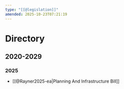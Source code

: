 ```yaml
---
type: "[[@legislation]]"
amended: 2025-10-23T07:21:19
---
```


# Directory
## 2020-2029
### 2025
- [[@Rayner2025-ea|Planning And Infrastructure Bill]]
